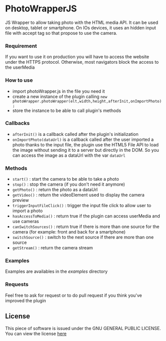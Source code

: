 # PhotoWrapperJS
JS Wrapper to allow taking photo with the HTML media API. It can be used on desktop, tablet or smartphone.
On IOs devices, it uses an hidden input file with accept tag so that propose to use the camera.

### Requirement

If you want to use it on production you will have to access the website under the HTTPS protocol. Otherwise, most navigators block the access to the userMedia

### How to use

- import photoWrapper.js in the file you need it
- create a new instance of the plugin calling ```new photoWrapper.photoWrapper(elt,width,height,afterInit,onImportPhoto);```
- store the instance to be able to call plugin's methods

### Callbacks

* ```afterInit()``` is a callback called after the plugin's initialization
* ```onImportPhoto(dataUrl)``` is a callback called after the user imported a photo thanks to the input file, the plugin use the HTML5 File API to load the image without sending it to a server but directly in the DOM. So you can access the image as a dataUrl with the var ```dataUrl```


### Methods

- ```start()``` : start the camera to be able to take a photo
- ```stop()``` : stop the camera (if you don't need it anymore)
- ```getPhoto()``` : return the photo as a dataUrl
- ```getVideo()``` : return the videoElement used to display the camera preview
- ```triggerInputFileClick()``` : trigger the input file click to allow user to import a photo
- ```hasAccessToMedia()``` : return true if the plugin can access userMedia and use cameras
- ```canSwitchSources()``` : return true if there is more than one source for the camera (for example: front and back for a smartphone)
- ```switchSource()``` :  switch to the next source if there are more than one source
- ```getStream()``` : return the camera stream


### Examples

Examples are availables in the *examples* directory

### Requests

Feel free to ask for request or to do pull request if you think you've improved the plugin

## License  
This piece of software is issued under the GNU GENERAL PUBLIC LICENSE. You can view the license [here](https://github.com/A2SI-RFID/PhotoWrapperJS/blob/master/LICENSE)
